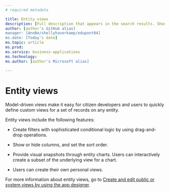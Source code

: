 ```yaml
---
# required metadata

title: Entity views
description: [Full description that appears in the search results. Should not duplicate the first paragraph of your topic.]
author: [author's GitHub alias]
manager: [AnnBe/shellyhaverkamp/edupont04]
ms.date: [Today's date]
ms.topic: article
ms.prod: 
ms.service: business-applications
ms.technology: 
ms.author: [author's Microsoft alias]

---
```


# Entity views 

Model-driven views make it easy for citizen developers and users to
quickly define custom views for a set of records on any entity.

Entity views include the following features:  

-   Create filters with sophisticated conditional logic by using
    drag-and-drop operations.

-   Show or hide columns, and set the sort order.

-   Provide visual snapshots through entity charts. Users can
    interactively create a subset of the underlying view for a chart.

-   Users can create their own personal views.

For more information about entity views, go to [Create and edit public
or system views by using the app
designer](https://docs.microsoft.com/en-us/dynamics365/customer-engagement/customize/form-editor-user-interface-legacy).